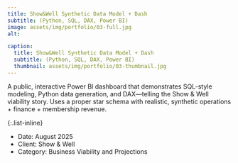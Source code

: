 ```yaml
---
title: Show&Well Synthetic Data Model + Dash
subtitle: (Python, SQL, DAX, Power BI)
image: assets/img/portfolio/03-full.jpg
alt: 

caption:
  title: Show&Well Synthetic Data Model + Dash
  subtitle: (Python, SQL, DAX, Power BI) 
  thumbnail: assets/img/portfolio/03-thumbnail.jpg
---
```

A public, interactive Power BI dashboard that demonstrates SQL-style modeling, Python data generation, and DAX—telling the Show & Well viability story.
Uses a proper star schema with realistic, synthetic operations + finance + membership revenue.

{:.list-inline}
- Date: August 2025
- Client: Show & Well
- Category: Business Viability and Projections

